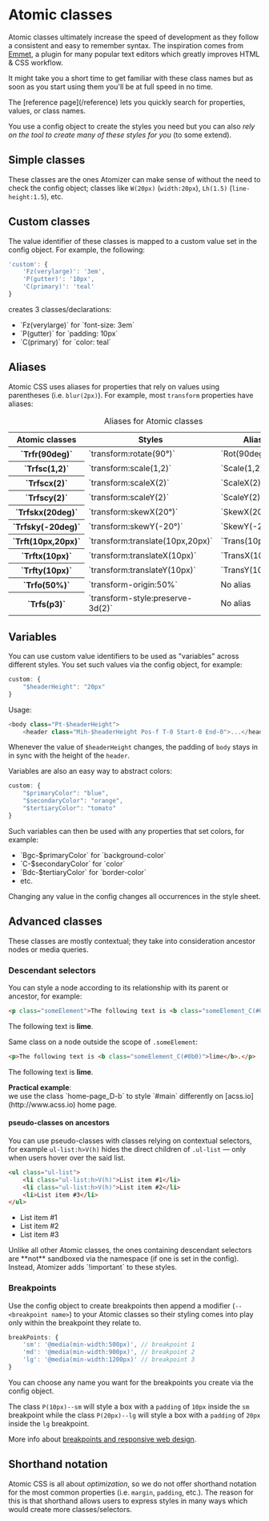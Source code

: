 # Atomic classes

Atomic classes ultimately increase the speed of development as they follow a consistent and easy to remember syntax. The inspiration comes from [Emmet](http://emmet.io/), a plugin for many popular text editors which greatly improves HTML & CSS workflow.

It might take you a short time to get familiar with these class names but as soon as you start using them you'll be at full speed in no time.

<div class="noteBox info">The [reference page](/reference) lets you quickly search for properties, values, or class names.</div>

You use a config object to create the styles you need but you can also *rely on the tool to create many of these styles for you* (to some extend).

## Simple classes

These classes are the ones Atomizer can make sense of without the need to check the config object; classes like `W(20px)` (`width:20px`), `Lh(1.5)` (`line-height:1.5`), etc.

## Custom classes

The value identifier of these classes is mapped to a custom value set in the config object. For example, the following:

```javascript
'custom': {
    'Fz(verylarge)': '3em',
    'P(gutter)': '10px',
    'C(primary)': 'teal'
}
```

creates 3 classes/declarations:

<ul class="ul-list">
    <li>`Fz(verylarge)` for `font-size: 3em`</li>
    <li>`P(gutter)` for `padding: 10px`</li>
    <li>`C(primary)` for `color: teal`</li>
</ul>

## Aliases

Atomic CSS uses aliases for properties that rely on values using parentheses (i.e. `blur(2px)`). For example, most `transform` properties have aliases:

<table class="Ta-start W-100%">
    <caption class="hidden">Aliases for Atomic classes</caption>
    <thead>
        <tr>
            <th scope="col" class="P-10px">Atomic classes</th>
            <th scope="col" class="P-10px">Styles</th>
            <th scope="col" class="P-10px">Aliases</th>
        </tr>
    </thead>
    <tbody>
        <tr class="BdT Bdc-#cecece">
            <th scope="row" class="Va-t Whs-nw P-10px">`Trfr(90deg)`</th>
            <td class="Va-t P-10px">`transform:rotate(90°)`</td>
            <td class="Va-t P-10px">`Rot(90deg)`</td>
        </tr>
        <tr class="BdT Bdc-#cecece">
            <th scope="row" class="Va-t Whs-nw P-10px">`Trfsc(1,2)`</th>
            <td class="Va-t P-10px">`transform:scale(1,2)`</td>
            <td class="Va-t P-10px">`Scale(1,2)`</td>
        </tr>
        <tr class="BdT Bdc-#cecece">
            <th scope="row" class="Va-t Whs-nw P-10px">`Trfscx(2)`</th>
            <td class="Va-t P-10px">`transform:scaleX(2)`</td>
            <td class="Va-t P-10px">`ScaleX(2)`</td>
        </tr>
        <tr class="BdT Bdc-#cecece">
            <th scope="row" class="Va-t Whs-nw P-10px">`Trfscy(2)`</th>
            <td class="Va-t P-10px">`transform:scaleY(2)`</td>
            <td class="Va-t P-10px">`ScaleY(2)`</td>
        </tr>
        <tr class="BdT Bdc-#cecece">
            <th scope="row" class="Va-t Whs-nw P-10px">`Trfskx(20deg)`</th>
            <td class="Va-t P-10px">`transform:skewX(20°)`</td>
            <td class="Va-t P-10px">`SkewX(20deg)`</td>
        </tr>
        <tr class="BdT Bdc-#cecece">
            <th scope="row" class="Va-t Whs-nw P-10px">`Trfsky(-20deg)`</th>
            <td class="Va-t P-10px">`transform:skewY(-20°)`</td>
            <td class="Va-t P-10px">`SkewY(-20deg)`</td>
        </tr>
        <tr class="BdT Bdc-#cecece">
            <th scope="row" class="Va-t Whs-nw P-10px">`Trft(10px,20px)`</th>
            <td class="Va-t P-10px">`transform:translate(10px,20px)`</td>
            <td class="Va-t P-10px">`Trans(10px,20px)`</td>
        </tr>
        <tr class="BdT Bdc-#cecece">
            <th scope="row" class="Va-t Whs-nw P-10px">`Trftx(10px)`</th>
            <td class="Va-t P-10px">`transform:translateX(10px)`</td>
            <td class="Va-t P-10px">`TransX(10px)`</td>
        </tr>
        <tr class="BdT Bdc-#cecece">
            <th scope="row" class="Va-t Whs-nw P-10px">`Trfty(10px)`</th>
            <td class="Va-t P-10px">`transform:translateY(10px)`</td>
            <td class="Va-t P-10px">`TransY(10px)`</td>
        </tr>
        <tr class="BdT Bdc-#cecece">
            <th scope="row" class="Va-t Whs-nw P-10px">`Trfo(50%)`</th>
            <td class="Va-t P-10px">`transform-origin:50%`</td>
            <td class="Va-t P-10px">No alias</td>
        </tr>
        <tr class="BdT Bdc-#cecece">
            <th scope="row" class="Va-t Whs-nw P-10px">`Trfs(p3)`</th>
            <td class="Va-t P-10px">`transform-style:preserve-3d(2)`</td>
            <td class="Va-t P-10px">No alias</td>
        </tr>
    </tbody>
</table>

## Variables

You can use custom value identifiers to be used as &quot;variables&quot; across different styles. You set such values via the config object, for example:

```javascript
custom: {
    "$headerHeight": "20px"
}
```

Usage:

```javascript
<body class="Pt-$headerHeight">
    <header class="Mih-$headerHeight Pos-f T-0 Start-0 End-0">...</header>
```

Whenever the value of `$headerHeight` changes, the padding of `body` stays in in sync with the height of the `header`.

Variables are also an easy way to abstract colors:

```javascript
custom: {
    "$primaryColor": "blue",
    "$secondaryColor": "orange",
    "$tertiaryColor": "tomato"
}
```

Such variables can then be used with any properties that set colors, for example:

<ul class="ul-list">
    <li>`Bgc-$primaryColor` for `background-color`</li>
    <li>`C-$secondaryColor` for `color`</li>
    <li>`Bdc-$tertiaryColor` for `border-color`</li>
    <li>etc.</li>
</ul>

Changing any value in the config changes all occurrences in the style sheet.

## Advanced classes

These classes are mostly contextual; they take into consideration ancestor nodes or media queries.

### Descendant selectors

You can style a node according to its relationship with its parent or ancestor, for example:

```html
<p class="someElement">The following text is <b class="someElement_C(#0b0)">lime</b>.</p>
```
<p class="someElement">The following text is <b class="someElement_C(#0b0)">lime</b>.</p>

Same class on a node outside the scope of `.someElement`:

```html
<p>The following text is <b class="someElement_C(#0b0)">lime</b>.</p>
```

<p>The following text is <b class="someElement_C(#0b0)">lime</b>.</p>

<p class="noteBox info"><strong>Practical example</strong>:<br> we use the class `home-page_D-b` to style `#main` differently on  [acss.io](http://www.acss.io) home page.</p>

#### pseudo-classes on ancestors

You can use pseudo-classes with classes relying on contextual selectors, for example `ul-list:h>V(h)` hides the direct children of `.ul-list` &mdash; only when users hover over the said list.

```html
<ul class="ul-list">
    <li class="ul-list:h>V(h)">List item #1</li>
    <li class="ul-list:h>V(h)">List item #2</li>
    <li>List item #3</li>
</ul>
```

<ul class="ul-list">
    <li class="ul-list:h>V(h)">List item #1</li>
    <li class="ul-list:h>V(h)">List item #2</li>
    <li>List item #3</li>
</ul>

<p class="noteBox important">Unlike all other Atomic classes, the ones containing descendant selectors are **not** sandboxed via the namespace (if one is set in the config). Instead, Atomizer adds `!important` to these styles.</p>

### Breakpoints

Use the config object to create breakpoints then append a modifier (`--<breakpoint name>`) to your Atomic classes so their styling comes into play only within the breakpoint they relate to.

```javascript
breakPoints: {
    'sm': '@media(min-width:500px)', // breakpoint 1
    'md': '@media(min-width:900px)', // breakpoint 2
    'lg': '@media(min-width:1200px)' // breakpoint 3
}
```

<p class="noteBox info">You can choose any name you want for the breakpoints you create via the config object.</p>

The class `P(10px)--sm` will style a box with a `padding` of `10px` inside the `sm` breakpoint while the class `P(20px)--lg` will style a box with a `padding` of `20px` inside the `lg` breakpoint.

More info about [breakpoints and responsive web design](../tutorials/responsive-web-design.html).

## Shorthand notation

Atomic CSS is all about *optimization*, so we do not offer shorthand notation for the most common properties (i.e. `margin`, `padding`, etc.). The reason for this is that shorthand allows users to express styles in many ways which would create more classes/selectors.
